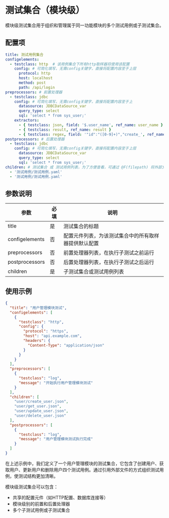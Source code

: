# 测试集合（模块级）

模块级测试集合用于组织和管理属于同一功能模块的多个测试用例或子测试集合。

## 配置项

```yaml
title: 测试用例集合
configelements:
  - testclass: http  # 该用例集合下所有http取样器将使用该配置
    config: # 可简化填写，无需config关键字，直接将配置内容至于上层
      protocol: http
      host: localhost
      method: post
      path: /api/login
preprocessors: # 前置处理器
  - testclass: jdbc
    config: # 可简化填写，无需config关键字，直接将配置内容至于上
      datasource: JDBCDataSource_var
      query_type: select
      sql: 'select * from sys_user;'
    extractors:
      - { testclass: json, field: '$.user_name', ref_name: user_name }
      - { testclass: result, ref_name: result }
      - { testclass: regex, field: '"id":"([0-9]+)","create_', ref_name: r_total, match_num: 0 }
postprocessors: # 后置处理器
  - testclass: jdbc
    config: # 可简化填写，无需config关键字，直接将配置内容至于上层
      datasource: JDBCDataSource_var
      query_type: select
      sql: 'select * from sys_user;'
children: # 测试集合 或 测试用例列表，为了方便查看，可通过 @F(filepath) 将外部文件引入
  - '测试用例/测试用例.yaml'
  - '测试用例/测试用例.yaml'
```

## 参数说明

| 参数             | 必填 | 说明                         |
|----------------|----|----------------------------|
| title          | 是  | 测试集合的标题                    |
| configelements | 否  | 配置元件列表，为该测试集合中的所有取样器提供默认配置 |
| preprocessors  | 否  | 前置处理器列表，在执行子测试之前运行         |
| postprocessors | 否  | 后置处理器列表，在执行子测试之后运行         |
| children       | 是  | 子测试集合或测试用例列表               |

## 使用示例

```json
{
  "title": "用户管理模块测试",
  "configelements": [
    {
      "testclass": "http",
      "config": {
        "protocol": "https",
        "host": "api.example.com",
        "headers": {
          "Content-Type": "application/json"
        }
      }
    }
  ],
  "preprocessors": [
    {
      "testclass": "log",
      "message": "开始执行用户管理模块测试"
    }
  ],
  "children": [
    "user/create_user.json",
    "user/get_user.json",
    "user/update_user.json",
    "user/delete_user.json"
  ],
  "postprocessors": [
    {
      "testclass": "log",
      "message": "用户管理模块测试执行完成"
    }
  ]
}
```

在上述示例中，我们定义了一个用户管理模块的测试集合，它包含了创建用户、获取用户、更新用户和删除用户四个测试用例。通过引用外部文件的方式组织测试用例，使测试结构更加清晰。

模块级测试集合可以包含：

- 共享的配置元件（如HTTP配置、数据库连接等）
- 模块级别的前置和后置处理器
- 多个子测试用例或子测试集合